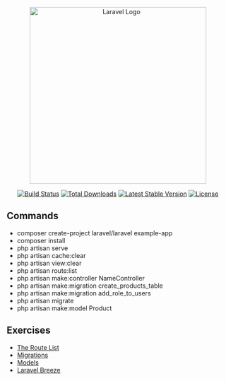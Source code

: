 <p align="center"><a href="https://laravel.com" target="_blank"><img src="https://raw.githubusercontent.com/laravel/art/master/logo-lockup/5%20SVG/2%20CMYK/1%20Full%20Color/laravel-logolockup-cmyk-red.svg" width="400" alt="Laravel Logo"></a></p>

<p align="center">
<a href="https://github.com/laravel/framework/actions"><img src="https://github.com/laravel/framework/workflows/tests/badge.svg" alt="Build Status"></a>
<a href="https://packagist.org/packages/laravel/framework"><img src="https://img.shields.io/packagist/dt/laravel/framework" alt="Total Downloads"></a>
<a href="https://packagist.org/packages/laravel/framework"><img src="https://img.shields.io/packagist/v/laravel/framework" alt="Latest Stable Version"></a>
<a href="https://packagist.org/packages/laravel/framework"><img src="https://img.shields.io/packagist/l/laravel/framework" alt="License"></a>
</p>

## Commands
- composer create-project laravel/laravel example-app
- composer install
- php artisan serve
- php artisan cache:clear
- php artisan view:clear
- php artisan route:list
- php artisan make:controller NameController
- php artisan make:migration create_products_table
- php artisan make:migration add_role_to_users
- php artisan migrate
- php artisan make:model Product

## Exercises
- [The Route List](https://laravel.com/docs/10.x/routing#the-route-list)
- [Migrations](https://laravel.com/docs/10.x/migrations#introduction)
- [Models](https://laravel.com/docs/10.x/eloquent#introduction)
- [Laravel Breeze](https://laravel.com/docs/10.x/starter-kits#laravel-breeze)

